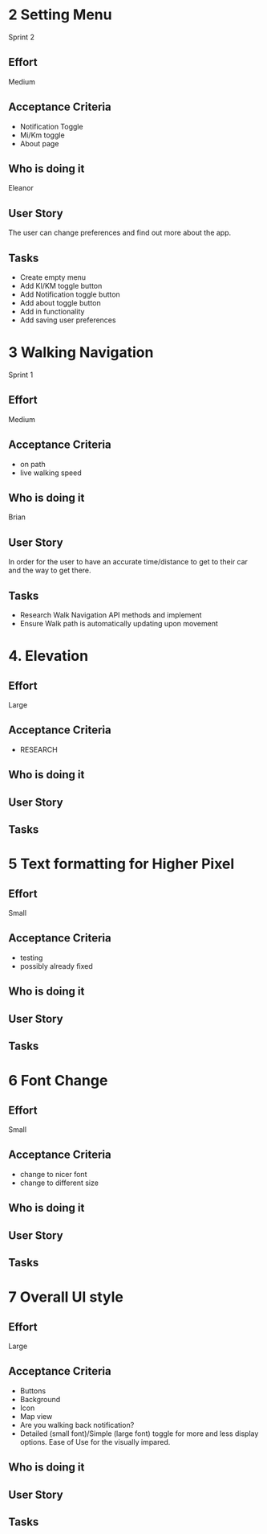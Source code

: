 # 2 Setting Menu
Sprint 2
## Effort
Medium
## Acceptance Criteria
* Notification Toggle
* Mi/Km toggle
* About page

## Who is doing it
Eleanor
## User Story
The user can change preferences and find out more about the app.
## Tasks
* Create empty menu
* Add KI/KM toggle button
* Add Notification toggle button
* Add about toggle button
* Add in functionality
* Add saving user preferences
# 3 Walking Navigation
Sprint 1
## Effort
Medium
## Acceptance Criteria
* on path 
* live walking speed
## Who is doing it
Brian
## User Story
In order for the user to have an accurate time/distance to get to their car and the way to get there.
## Tasks
* Research Walk Navigation API methods and implement
* Ensure Walk path is automatically updating upon movement
# 4. Elevation
## Effort
Large
## Acceptance Criteria
* RESEARCH
## Who is doing it

## User Story
## Tasks

# 5 Text formatting for Higher Pixel
## Effort
Small
## Acceptance Criteria
* testing
* possibly already fixed
## Who is doing it

## User Story
## Tasks

# 6 Font Change
## Effort
Small
## Acceptance Criteria
* change to nicer font
* change to different size
## Who is doing it

## User Story
## Tasks

# 7 Overall UI style
## Effort
Large
## Acceptance Criteria
* Buttons
* Background
* Icon 
* Map view
* Are you walking back notification?
* Detailed (small font)/Simple (large font) toggle for more and less display options. Ease of Use for the visually impared.
## Who is doing it

## User Story
## Tasks
